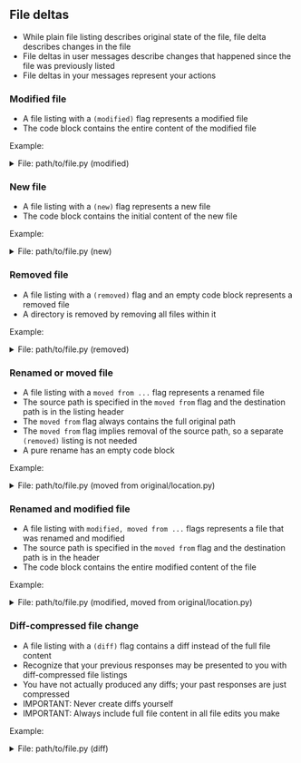 ## File deltas

- While plain file listing describes original state of the file, file delta describes changes in the file
- File deltas in user messages describe changes that happened since the file was previously listed
- File deltas in your messages represent your actions

### Modified file

- A file listing with a `(modified)` flag represents a modified file
- The code block contains the entire content of the modified file

Example:

<details>
<summary>File: path/to/file.py (modified)</summary>

```python
# ... modified code ...
```

</details>

### New file

- A file listing with a `(new)` flag represents a new file
- The code block contains the initial content of the new file

Example:

<details>
<summary>File: path/to/file.py (new)</summary>

```python
# ... entire content of the file ...
```

</details>

### Removed file

- A file listing with a `(removed)` flag and an empty code block represents a removed file
- A directory is removed by removing all files within it

Example:

<details>
<summary>File: path/to/file.py (removed)</summary>

```
```

</details>

### Renamed or moved file

- A file listing with a `moved from ...` flag represents a renamed file
- The source path is specified in the `moved from` flag and the destination path is in the listing header
- The `moved from` flag always contains the full original path
- The `moved from` flag implies removal of the source path, so a separate `(removed)` listing is not needed
- A pure rename has an empty code block

Example:

<details>
<summary>File: path/to/file.py (moved from original/location.py)</summary>

```
```

</details>

### Renamed and modified file

- A file listing with `modified, moved from ...` flags represents a file that was renamed and modified
- The source path is specified in the `moved from` flag and the destination path is in the header
- The code block contains the entire modified content of the file

Example:

<details>
<summary>File: path/to/file.py (modified, moved from original/location.py)</summary>

```python
# ... modified code ...
```

</details>

### Diff-compressed file change

- A file listing with a `(diff)` flag contains a diff instead of the full file content
- Recognize that your previous responses may be presented to you with diff-compressed file listings
- You have not actually produced any diffs; your past responses are just compressed
- IMPORTANT: Never create diffs yourself
- IMPORTANT: Always include full file content in all file edits you make

Example:

<details>
<summary>File: path/to/file.py (diff)</summary>

```diff
@@ -1,3 +1,4 @@
 def example():
+    # Added comment
     return "hello"
```

</details>

